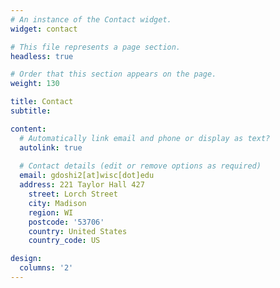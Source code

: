 ```yaml
---
# An instance of the Contact widget.
widget: contact

# This file represents a page section.
headless: true

# Order that this section appears on the page.
weight: 130

title: Contact
subtitle:

content:
  # Automatically link email and phone or display as text?
  autolink: true
  
  # Contact details (edit or remove options as required)
  email: gdoshi2[at]wisc[dot]edu
  address: 221 Taylor Hall 427
    street: Lorch Street
    city: Madison
    region: WI
    postcode: '53706'
    country: United States
    country_code: US

design:
  columns: '2'
---
```

